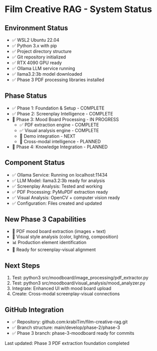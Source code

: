 # Film Creative RAG - System Status

## Environment Status
- ✅ WSL2 Ubuntu 22.04
- ✅ Python 3.x with pip
- ✅ Project directory structure
- ✅ Git repository initialized
- ✅ RTX 4090 GPU ready
- ✅ Ollama LLM service running
- ✅ llama3.2:3b model downloaded
- ✅ Phase 3 PDF processing libraries installed

## Phase Status  
- ✅ Phase 1: Foundation & Setup - COMPLETE
- ✅ Phase 2: Screenplay Intelligence - COMPLETE
- 🔧 Phase 3: Mood Board Processing - IN PROGRESS
  - ✅ PDF extraction engine - COMPLETE
  - ✅ Visual analysis engine - COMPLETE  
  - 📅 Demo integration - NEXT
  - 📅 Cross-modal intelligence - PLANNED
- 📅 Phase 4: Knowledge Integration - PLANNED

## Component Status
- ✅ Ollama Service: Running on localhost:11434
- ✅ LLM Model: llama3.2:3b ready for analysis
- ✅ Screenplay Analysis: Tested and working
- ✅ PDF Processing: PyMuPDF extraction ready
- ✅ Visual Analysis: OpenCV + computer vision ready
- ✅ Configuration: Files created and updated

## New Phase 3 Capabilities
- 🎨 PDF mood board extraction (images + text)
- 🎯 Visual style analysis (color, lighting, composition)
- 📊 Production element identification
- 🔗 Ready for screenplay-visual alignment

## Next Steps
1. Test: python3 src/moodboard/image_processing/pdf_extractor.py
2. Test: python3 src/moodboard/visual_analysis/mood_analyzer.py
3. Integrate: Enhanced UI with mood board upload
4. Create: Cross-modal screenplay-visual connections

## GitHub Integration
- ✅ Repository: github.com:krabiTim/film-creative-rag.git
- ✅ Branch structure: main/develop/phase-2/phase-3
- ✅ Phase 3 branch: phase-3-moodboard ready for commits

Last updated: Phase 3 PDF extraction foundation completed
